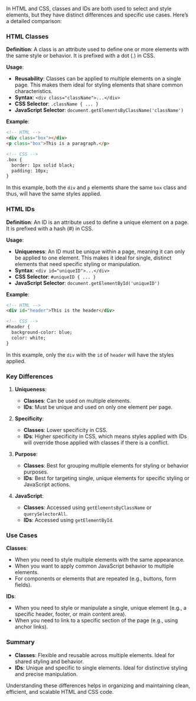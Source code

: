In HTML and CSS, classes and IDs are both used to select and style elements, but they have distinct differences and specific use cases. Here’s a detailed comparison:

### HTML Classes

**Definition**: 
A class is an attribute used to define one or more elements with the same style or behavior. It is prefixed with a dot (.) in CSS.

**Usage**:
- **Reusability**: Classes can be applied to multiple elements on a single page. This makes them ideal for styling elements that share common characteristics.
- **Syntax**: `<div class="className">...</div>`
- **CSS Selector**: `.className { ... }`
- **JavaScript Selector**: `document.getElementsByClassName('className')`

**Example**:
```html
<!-- HTML -->
<div class="box"></div>
<p class="box">This is a paragraph.</p>

<!-- CSS -->
.box {
  border: 1px solid black;
  padding: 10px;
}
```
In this example, both the `div` and `p` elements share the same `box` class and thus, will have the same styles applied.

### HTML IDs

**Definition**:
An ID is an attribute used to define a unique element on a page. It is prefixed with a hash (#) in CSS.

**Usage**:
- **Uniqueness**: An ID must be unique within a page, meaning it can only be applied to one element. This makes it ideal for single, distinct elements that need specific styling or manipulation.
- **Syntax**: `<div id="uniqueID">...</div>`
- **CSS Selector**: `#uniqueID { ... }`
- **JavaScript Selector**: `document.getElementById('uniqueID')`

**Example**:
```html
<!-- HTML -->
<div id="header">This is the header</div>

<!-- CSS -->
#header {
  background-color: blue;
  color: white;
}
```
In this example, only the `div` with the `id` of `header` will have the styles applied.

### Key Differences

1. **Uniqueness**:
   - **Classes**: Can be used on multiple elements.
   - **IDs**: Must be unique and used on only one element per page.

2. **Specificity**:
   - **Classes**: Lower specificity in CSS.
   - **IDs**: Higher specificity in CSS, which means styles applied with IDs will override those applied with classes if there is a conflict.

3. **Purpose**:
   - **Classes**: Best for grouping multiple elements for styling or behavior purposes.
   - **IDs**: Best for targeting single, unique elements for specific styling or JavaScript actions.

4. **JavaScript**:
   - **Classes**: Accessed using `getElementsByClassName` or `querySelectorAll`.
   - **IDs**: Accessed using `getElementById`.

### Use Cases

**Classes**:
- When you need to style multiple elements with the same appearance.
- When you want to apply common JavaScript behavior to multiple elements.
- For components or elements that are repeated (e.g., buttons, form fields).

**IDs**:
- When you need to style or manipulate a single, unique element (e.g., a specific header, footer, or main content area).
- When you need to link to a specific section of the page (e.g., using anchor links).

### Summary

- **Classes**: Flexible and reusable across multiple elements. Ideal for shared styling and behavior.
- **IDs**: Unique and specific to single elements. Ideal for distinctive styling and precise manipulation.

Understanding these differences helps in organizing and maintaining clean, efficient, and scalable HTML and CSS code.
